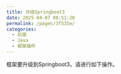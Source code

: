 ```yaml
---
title: 升级Springboot3
date: 2025-04-07 08:51:28
permalink: /pages/3f535e/
categories: 
  - 后端
  - Java
  - 框架插件
---
```


框架要升级到Springboot3，请进行如下操作。





